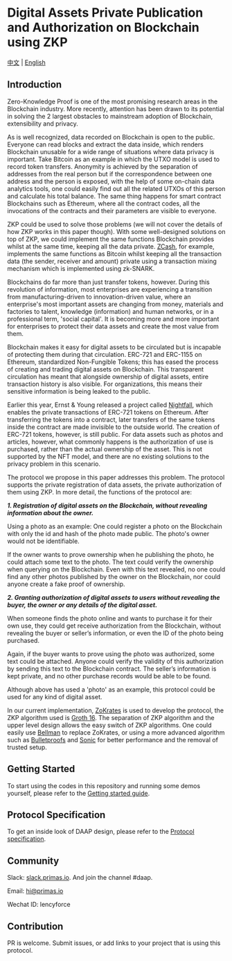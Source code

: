 # Digital Assets Private Publication and Authorization on Blockchain using ZKP

[中文](./README-cn.md) | [English](./README.md)

## Introduction

Zero-Knowledge Proof is one of the most promising research areas in the Blockchain industry. More recently, attention has been drawn to its potential in solving the 2 largest obstacles to mainstream adoption of Blockchain, extensibility and privacy.

As is well recognized, data recorded on Blockchain is open to the public. Everyone can read blocks and extract the data inside, which renders Blockchain unusable for a wide range of situations where data privacy is important. Take Bitcoin as an example in which the UTXO model is used to record token transfers. Anonymity is achieved by the separation of addresses from the real person but if the correspondence between one address and the person is exposed, with the help of some on-chain data analytics tools, one could easily find out all the related UTXOs of this person and calculate his total balance. The same thing happens for smart contract Blockchains such as Ethereum, where all the contract codes, all the invocations of the contracts and their parameters are visible to everyone.

ZKP could be used to solve those problems (we will not cover the details of how ZKP works in this paper though).  With some well-designed solutions on top of ZKP, we could implement the same functions Blockchain provides whilst at the same time, keeping all the data private. [ZCash](https://z.cash), for example, implements the same functions as Bitcoin whilst keeping all the transaction data (the sender, receiver and amount) private using a transaction mixing mechanism which is implemented using zk-SNARK.

Blockchains do far more than just transfer tokens, however. During this revolution of information, most enterprises are experiencing a transition from manufacturing-driven to innovation-driven value, where an enterprise's most important assets are changing from money, materials and factories to talent, knowledge (information) and human networks, or in a professional term, 'social capital'. It is becoming more and more important for enterprises to protect their data assets and create the most value from them.

Blockchain makes it easy for digital assets to be circulated but is incapable of protecting them during that circulation. ERC-721 and ERC-1155 on Ethereum, standardized Non-Fungible Tokens; this has eased the process of creating and trading digital assets on Blockchain. This transparent circulation has meant that alongside ownership of digital assets, entire transaction history is also visible. For organizations, this means their sensitive information is being leaked to the public.

Earlier this year, Ernst & Young released a project called [Nightfall](https://github.com/EYBlockchain/nightfall), which enables the private transactions of ERC-721 tokens on Ethereum. After transferring the tokens into a contract, later transfers of the same tokens inside the contract are made invisible to the outside world. The creation of ERC-721 tokens, however, is still public. For data assets such as photos and articles, however, what commonly happens is the authorization of use is purchased, rather than the actual ownership of the asset. This is not supported by the NFT model, and there are no existing solutions to the privacy problem in this scenario.

The protocol we propose in this paper addresses this problem. The protocol supports the private registration of data assets, the private authorization of them using ZKP. In more detail, the functions of the protocol are:

***1.	Registration of digital assets on the Blockchain, without revealing information about the owner.***

Using a photo as an example: One could register a photo on the Blockchain with only the id and hash of the photo made public. The photo's owner would not be identifiable.

If the owner wants to prove ownership when he publishing the photo, he could attach some text to the photo. The text could verify the ownership when querying on the Blockchain. Even with this text revealed, no one could find any other photos published by the owner on the Blockchain, nor could anyone create a fake proof of ownership.

***2.	Granting authorization of digital assets to users without revealing the buyer, the owner or any details of the digital asset.***

When someone finds the photo online and wants to purchase it for their own use, they could get receive authorization from the Blockchain, without revealing the buyer or seller’s information, or even the ID of the photo being purchased.

Again, if the buyer wants to prove using the photo was authorized, some text could be attached. Anyone could verify the validity of this authorization by sending this text to the Blockchain contract. The seller’s information is kept private, and no other purchase records would be able to be found.

Although above has used a 'photo' as an example, this protocol could be used for any kind of digital asset.

In our current implementation, [ZoKrates](https://github.com/Zokrates/ZoKrates) is used to develop the protocol, the ZKP algorithm used is [Groth 16](https://eprint.iacr.org/2016/260.pdf). The separation of ZKP algorithm and the upper level design allows the easy switch of ZKP algorithms. One could easily use [Bellman](https://github.com/zkcrypto/bellman) to replace ZoKrates, or using a more advanced algorithm such as [Bulletproofs](https://github.com/dalek-cryptography/bulletproofs) and [Sonic](https://eprint.iacr.org/2019/099) for better performance and the removal of trusted setup.

## Getting Started

To start using the codes in this repository and running some demos yourself,
please refer to the [Getting started guide](docs/getting-started.md).

## Protocol Specification

To get an inside look of DAAP design, please refer to the [Protocol specification](docs/protocol.md).

## Community

Slack: [slack.primas.io](https://slack.primas.io). And join the channel #daap.

Email: [hi@primas.io](mailto:hi@primas.io)

Wechat ID: lencyforce

## Contribution

PR is welcome.
Submit issues, or add links to your project that is using this protocol.

